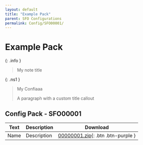 ```yaml
---
layout: default
title: "Example Pack"
parent: SFO Configurations
permalink: Config/SFO00001/
---
```

# Example Pack

{: .info }
> My note title

{: .ns1 }
> My Confiaaa
>
> A paragraph with a custom title callout

## Config Pack - SFO00001

| Text | Description | Download |
|------|----------|:-------------:|
| Name | Description | [00000001.zip](00000001.zip){: .btn .btn-purple } | 
 


